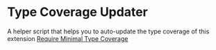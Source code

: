 # Type Coverage Updater
A helper script that helps you to auto-update the type coverage of this extension [Require Minimal Type Coverage
](https://github.com/TomasVotruba/type-coverage)